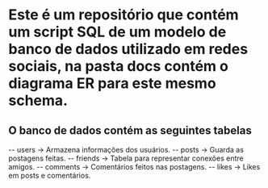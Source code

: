 # Este é um repositório que contém um script SQL de um modelo de banco de dados utilizado em redes sociais, na pasta docs contém o diagrama ER para este mesmo schema.

## O banco de dados contém as seguintes tabelas
-- users → Armazena informações dos usuários.
-- posts → Guarda as postagens feitas.
-- friends → Tabela para representar conexões entre amigos.
-- comments → Comentários feitos nas postagens.
-- likes → Likes em posts e comentários.
